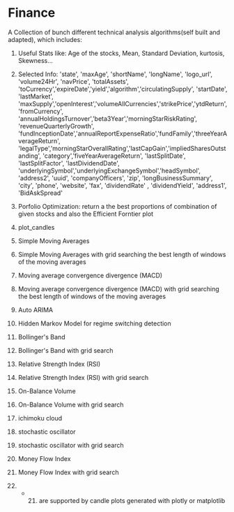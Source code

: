 # Finance
A Collection of bunch different technical analysis algorithms(self built and adapted), which includes:

1) Useful Stats like: Age of the stocks, Mean, Standard Deviation, kurtosis, Skewness...
2) Selected Info: 'state', 'maxAge', 'shortName', 'longName', 'logo_url', 'volume24Hr', 'navPrice', 'totalAssets', 
                'toCurrency','expireDate','yield','algorithm','circulatingSupply', 'startDate', 'lastMarket',
                'maxSupply','openInterest','volumeAllCurrencies','strikePrice','ytdReturn', 'fromCurrency', 
                'annualHoldingsTurnover','beta3Year','morningStarRiskRating', 'revenueQuarterlyGrowth',
                'fundInceptionDate','annualReportExpenseRatio','fundFamily','threeYearAverageReturn',
                'legalType','morningStarOverallRating','lastCapGain','impliedSharesOutstanding', 
                'category','fiveYearAverageReturn', 'lastSplitDate', 'lastSplitFactor', 'lastDividendDate',
                'underlyingSymbol','underlyingExchangeSymbol','headSymbol', 'address2', 'uuid',
               'companyOfficers', 'zip', 'longBusinessSummary', 'city', 'phone', 'website', 'fax', 'dividendRate' , 
                'dividendYield', 'address1', 'BidAskSpread'
                
3) Porfolio Optimization: return a the best proportions of combination of given stocks and also the Efficient Forntier plot
4) plot_candles
5) Simple Moving Averages
6) Simple Moving Averages with grid searching the best length of windows of the moving averages
7) Moving average convergence divergence (MACD)
8) Moving average convergence divergence (MACD) with grid searching the best length of windows of the moving averages
9) Auto ARIMA
10) Hidden Markov Model for regime switching detection
11) Bollinger's Band 
12) Bollinger's Band with grid search
13) Relative Strength Index (RSI)
14) Relative Strength Index (RSI) with grid search
15) On-Balance Volume
16) On-Balance Volume with grid search
17) ichimoku cloud
18) stochastic oscillator
19) stochastic oscillator with grid search
20) Money Flow Index
21) Money Flow Index with grid search

2) - 21) are supported by candle plots generated with plotly or matplotlib
